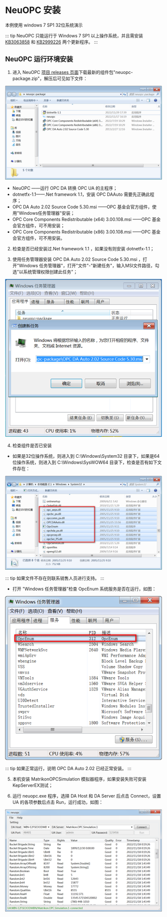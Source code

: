 # NeuOPC 安装

本例使用 windows 7 SP1 32位系统演示

::: tip
NeuOPC 只能运行于 Windows 7 SP1 以上操作系统，并且需安装 [KB3063858](https://www.microsoft.com/zh-CN/download/details.aspx?id=47409) 和 [KB2999226](https://www.microsoft.com/zh-cn/download/details.aspx?id=49077) 两个更新程序。
:::

## NeuOPC 运行环境安装

1. 进入 NeuOPC [项目 releases 页面](https://github.com/neugates/neuopc/releases)下载最新的组件包"neuopc-package.zip"，解压后可见如下文件：

![](./assets/package.png)

* NeuOPC ——运行 OPC DA 转换 OPC UA 的主程序；
* dotnetfx-1.1——.Net framework 1.1，安装 OPC DAAuto 需要先正确此程序；
* OPC DA Auto 2.02 Source Code 5.30.msi ——OPC 基金会官方组件，使用"Windows任务管理器"安装；
* OPC Core Components Redistributable (x64) 3.00.108.msi ——OPC 基金会官方组件，可不用安装；
* OPC Core Components Redistributable (x86) 3.00.108.msi ——OPC 基金会官方组件，可不用安装。

2. 检查是否已经安装过.Net framework 1.1 ，如果没有则安装 dotnetfx-1.1；

3. 使用任务管理器安装 OPC DA Auto 2.02 Source Code 5.30.msi ，打开"Windows 任务管理器"，打开"文件"-"新建任务"，输入MSI文件路径，勾选"以系统管理权限创建此任务"；

![](./assets/install-auto.png)

4. 检查组件是否已安装

* 如果是32位操作系统，则进入到 C:\Windows\System32 目录下，如果是64位操作系统，则进入到 C:\Windows\SysWOW64 目录下，检查是否有如下文件存在：

![](./assets/core-components.png)

::: tip
如果文件不存在则联系销售人员进行支持。
:::

* 打开 "Windows 任务管理器"检查 OpcEnum 系统服务是否在运行，如图：

![](./assets/opcenum.png)

::: tip
如果正常运行，说明 OPC DA Auto 2.02 已经正常安装。
:::

5. 本机安装 MatrikonOPCSimulation 模拟器程序，如果安装失败可安装KepServerEX测试；

6. 运行 neuopc.exe 程序，选择 DA Host 和 DA Server 后点击 Connect，设置 UA 的各项参数后点击 Run，运行成功，如图：

![](./assets/local-neuopc.png)
